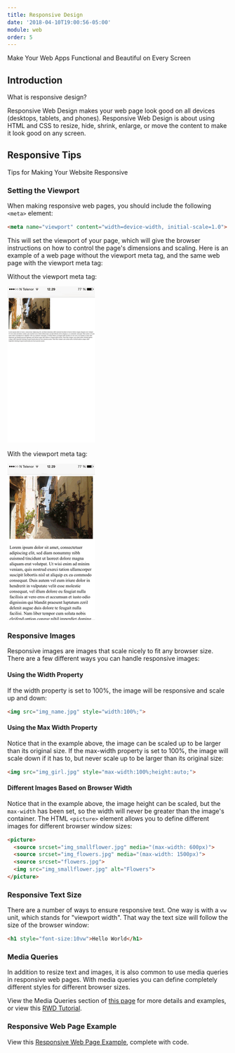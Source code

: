 ```yaml
---
title: Responsive Design
date: '2018-04-10T19:00:56-05:00'
module: web
order: 5
---
```


Make Your Web Apps Functional and Beautiful on Every Screen

## Introduction

What is responsive design?

Responsive Web Design makes your web page look good on all devices (desktops, tablets, and phones). Responsive Web Design is about using HTML and CSS to resize, hide, shrink, enlarge, or move the content to make it look good on any screen.

## Responsive Tips

Tips for Making Your Website Responsive

### Setting the Viewport

When making responsive web pages, you should include the following `<meta>` element:

```html
<meta name="viewport" content="width=device-width, initial-scale=1.0">
```

This will set the viewport of your page, which will give the browser instructions on how to control the page's dimensions and scaling. Here is an example of a web page without the viewport meta tag, and the same web page with the viewport meta tag:

Without the viewport meta tag:

![Without Viewport](../images/without-viewport.png "Without Viewport")

With the viewport meta tag:

![With Viewport](../images/with-viewport.png "With Viewport")

### Responsive Images

Responsive images are images that scale nicely to fit any browser size. There are a few different ways you can handle responsive images:

#### Using the Width Property

If the width property is set to 100%, the image will be responsive and scale up and down:

```html
<img src="img_name.jpg" style="width:100%;">
```

#### Using the Max Width Property

Notice that in the example above, the image can be scaled up to be larger than its original size. If the max-width property is set to 100%, the image will scale down if it has to, but never scale up to be larger than its original size:

```html
<img src="img_girl.jpg" style="max-width:100%;height:auto;">
```

#### Different Images Based on Browser Width

Notice that in the example above, the image height can be scaled, but the `max-width` has been set, so the width will never be greater than the image's container. The HTML `<picture>` element allows you to define different images for different browser window sizes:

```html
<picture>
  <source srcset="img_smallflower.jpg" media="(max-width: 600px)">
  <source srcset="img_flowers.jpg" media="(max-width: 1500px)">
  <source srcset="flowers.jpg">
  <img src="img_smallflower.jpg" alt="Flowers">
</picture>
```

### Responsive Text Size

There are a number of ways to ensure responsive text. One way is with a `vw` unit, which stands for "viewport width". That way the text size will follow the size of the browser window:

```html
<h1 style="font-size:10vw">Hello World</h1>
```

### Media Queries

In addition to resize text and images, it is also common to use media queries in responsive web pages. With media queries you can define completely different styles for different browser sizes.

View the Media Queries section of [this page](https://www.w3schools.com/html/html_responsive.asp) for more details and examples, or view this [RWD Tutorial](https://www.w3schools.com/css/css_rwd_intro.asp).

### Responsive Web Page Example

View this [Responsive Web Page Example](https://www.w3schools.com/html/tryit.asp?filename=tryhtml_responsive_media_query3), complete with code.
